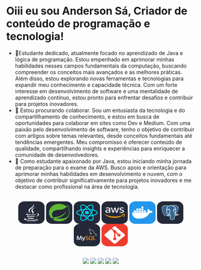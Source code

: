 <h1>Oiii eu sou Anderson Sá, Criador de conteúdo de programação e tecnologia!</h1>

- 🌱Estudante dedicado, atualmente focado no aprendizado de Java e lógica de programação. Estou empenhado em aprimorar minhas habilidades nesses campos fundamentais da computação, buscando compreender os conceitos mais avançados e as melhores práticas. Além disso, estou explorando novas ferramentas e tecnologias para expandir meu conhecimento e capacidade técnica. Com um forte interesse em desenvolvimento de software e uma mentalidade de aprendizado contínuo, estou pronto para enfrentar desafios e contribuir para projetos inovadores.
- 👯 Estou procurando colaborar. Sou um entusiasta da tecnologia e do compartilhamento de conhecimento, e estou em busca de oportunidades para colaborar em sites como Dev e Medium. Com uma paixão pelo desenvolvimento de software, tenho o objetivo de contribuir com artigos sobre temas relevantes, desde conceitos fundamentais até tendências emergentes. Meu compromisso é oferecer conteúdo de qualidade, compartilhando insights e experiências para enriquecer a comunidade de desenvolvedores.
- 🤔 Como estudante apaixonado por Java, estou iniciando minha jornada de preparação para o exame da AWS. Busco apoio e orientação para aprimorar minhas habilidades em desenvolvimento e nuvem, com o objetivo de contribuir significativamente para projetos inovadores e me destacar como profissional na área de tecnologia.












<div align="center" valign="top"><br>
  <img align="center" alt="andersoncode66-Java" height="60" width="70" src="https://raw.githubusercontent.com/tandpfun/skill-icons/de91fca307a83d75fc5b1f6ce24540454acead41/icons/Java-Dark.svg" />

  <img align="center" alt="andersoncode66-Spring" height="60" width="70" src="https://raw.githubusercontent.com/tandpfun/skill-icons/de91fca307a83d75fc5b1f6ce24540454acead41/icons/Spring-Dark.svg"/>

  <img align="center" alt="andersoncode66-React" height="60" width="70" src="https://raw.githubusercontent.com/tandpfun/skill-icons/65dea6c4eaca7da319e552c09f4cf5a9a8dab2c8/icons/React-Dark.svg"/>

  <img align="center" alt="andersoncode66-AWS" height="60" width="70" src="https://raw.githubusercontent.com/tandpfun/skill-icons/de91fca307a83d75fc5b1f6ce24540454acead41/icons/AWS-Dark.svg"/>

  <img align="center" alt="andersoncode66-Docker" height="60" width="70" src="https://raw.githubusercontent.com/tandpfun/skill-icons/de91fca307a83d75fc5b1f6ce24540454acead41/icons/Docker.svg"/>

  <img align="center" alt="andersoncode66-Postgresql" height="60" width="70" src="https://raw.githubusercontent.com/tandpfun/skill-icons/de91fca307a83d75fc5b1f6ce24540454acead41/icons/PostgreSQL-Dark.svg"/>   

  <img align="center" alt="andersoncode66-sql" height="60" width="70" src="https://raw.githubusercontent.com/tandpfun/skill-icons/de91fca307a83d75fc5b1f6ce24540454acead41/icons/MySQL-Dark.svg"/>

  <img align="center" alt="andersoncode66-Git" height="60" width="70" src="https://raw.githubusercontent.com/tandpfun/skill-icons/de91fca307a83d75fc5b1f6ce24540454acead41/icons/Git.svg"/>

</div><br>




<div align="center">
  
  <a href="https://www.instagram.com/andersoncode66/" target="_blank"><img src="https://img.shields.io/badge/Instagram-E4405F?style=for-the-badge&logo=instagram&logoColor=white" target="_blank"></a>
  <a href="https://www.linkedin.com/in/anderson-s%C3%A1-santos-a543311b3/" target="_blank"><img src="https://img.shields.io/badge/LinkedIn-0077B5?style=for-the-badge&logo=linkedin&logoColor=white" target="_blank"></a>
  <a href="https://www.tiktok.com/@devdominio" target="_blank"><img src="https://img.shields.io/badge/TikTok-000000?style=for-the-badge&logo=tiktok&logoColor=white" target="_blank"></a>
  <a href="https://discord.com/channels/1237823764344078396/1237823764344078399" target="_blank"><img src="https://img.shields.io/badge/Discord-7289DA?style=for-the-badge&logo=discord&logoColor=white" target="_blank"></a>
  <a href="mailto:g.hen.moreira@gmail.com"><img src="https://img.shields.io/badge/-Gmail-%23333?style=for-the-badge&logo=gmail&logoColor=white" target="_blank"></a>

  
</div>




